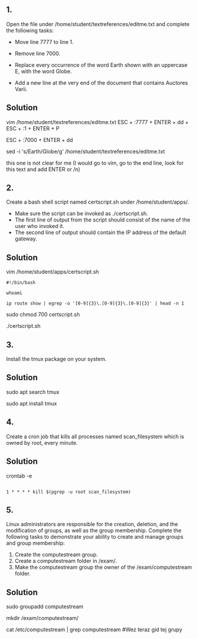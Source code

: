 

## 1.
Open the file under
   /home/student/textreferences/editme.txt and
   complete the following tasks:
   - Move line 7777 to line 1.

   - Remove line 7000.

   - Replace every occurrence of the word Earth shown with an uppercase E, with the word Globe.

   - Add a new line at the very end of the document that
   contains Auctores Varii.

## Solution

vim /home/student/textreferences/editme.txt
ESC + :7777 + ENTER + dd + ESC + :1 + ENTER + P

ESC + :7000 + ENTER + dd

sed -i 's/Earth/Globe/g' /home/student/textreferences/editme.txt

this one is not clear for me (I would go to vim, go to the end line, look for this text and add ENTER or /n)



## 2.
Create a bash shell script named certscript.sh under
/home/student/apps/.
- Make sure the script can be invoked as
./certscript.sh.
- The first line of output from the script should consist of the
name of the user who invoked it.
- The second line of output should contain the IP address
of the default gateway.

## Solution


vim /home/student/apps/certscript.sh

```shell
#!/bin/bash

whoami

ip route show | egrep -o '[0-9]{3}\.[0-9]{3}\.[0-9]{3}' | head -n 1
```


sudo chmod 700 certscript.sh


./certscript.sh


## 3.
Install the tmux package on your system.

## Solution

sudo apt search tmux

sudo apt install tmux


## 4. 

Create a cron job that kills all processes named
scan_filesystem which is owned by root, every minute.

## Solution

crontab -e 
```shell

1 * * * * kill $(pgrep -u root scan_filesystem)
```

## 5.

Linux administrators are responsible for the creation, deletion,
and the modification of groups, as well as the group membership.
Complete the following tasks to demonstrate your ability to create
and manage groups and group membership:
1. Create the computestream group.
2. Create a computestream folder in /exam/.
3. Make the computestream group the owner of the
   /exam/computestream folder.

## Solution

sudo groupadd computestream


mkdir /exam/computestream/


cat /etc/computestream | grep computestream #Wez teraz gid tej grupy

